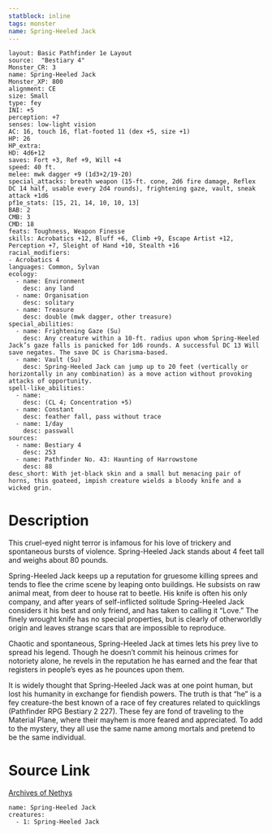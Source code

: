 ```yaml
---
statblock: inline
tags: monster
name: Spring-Heeled Jack
---
```

```statblock
layout: Basic Pathfinder 1e Layout
source:  "Bestiary 4"
Monster_CR: 3
name: Spring-Heeled Jack
Monster_XP: 800
alignment: CE
size: Small
type: fey
INI: +5
perception: +7
senses: low-light vision
AC: 16, touch 16, flat-footed 11 (dex +5, size +1)
HP: 26
HP_extra: 
HD: 4d6+12
saves: Fort +3, Ref +9, Will +4
speed: 40 ft.
melee: mwk dagger +9 (1d3+2/19-20)
special_attacks: breath weapon (15-ft. cone, 2d6 fire damage, Reflex DC 14 half, usable every 2d4 rounds), frightening gaze, vault, sneak attack +1d6
pf1e_stats: [15, 21, 14, 10, 10, 13]
BAB: 2
CMB: 3
CMD: 18
feats: Toughness, Weapon Finesse
skills: Acrobatics +12, Bluff +6, Climb +9, Escape Artist +12, Perception +7, Sleight of Hand +10, Stealth +16
racial_modifiers:
- Acrobatics 4
languages: Common, Sylvan
ecology:
  - name: Environment
    desc: any land
  - name: Organisation
    desc: solitary
  - name: Treasure
    desc: double (mwk dagger, other treasure)
special_abilities:
  - name: Frightening Gaze (Su)
    desc: Any creature within a 10-ft. radius upon whom Spring-Heeled Jack’s gaze falls is panicked for 1d6 rounds. A successful DC 13 Will save negates. The save DC is Charisma-based.
  - name: Vault (Su)
    desc: Spring-Heeled Jack can jump up to 20 feet (vertically or horizontally in any combination) as a move action without provoking attacks of opportunity.
spell-like_abilities:
  - name:
    desc: (CL 4; Concentration +5)
  - name: Constant
    desc: feather fall, pass without trace
  - name: 1/day
    desc: passwall
sources:
  - name: Bestiary 4
    desc: 253
  - name: Pathfinder No. 43: Haunting of Harrowstone
    desc: 88
desc_short: With jet-black skin and a small but menacing pair of horns, this goateed, impish creature wields a bloody knife and a wicked grin.
```
# Description
This cruel-eyed night terror is infamous for his love of trickery and spontaneous bursts of violence. Spring-Heeled Jack stands about 4 feet tall and weighs about 80 pounds.

Spring-Heeled Jack keeps up a reputation for gruesome killing sprees and tends to flee the crime scene by leaping onto buildings. He subsists on raw animal meat, from deer to house rat to beetle. His knife is often his only company, and after years of self-inflicted solitude Spring-Heeled Jack considers it his best and only friend, and has taken to calling it “Love.” The finely wrought knife has no special properties, but is clearly of otherworldly origin and leaves strange scars that are impossible to reproduce.

Chaotic and spontaneous, Spring-Heeled Jack at times lets his prey live to spread his legend. Though he doesn’t commit his heinous crimes for notoriety alone, he revels in the reputation he has earned and the fear that registers in people’s eyes as he pounces upon them.

It is widely thought that Spring-Heeled Jack was at one point human, but lost his humanity in exchange for fiendish powers. The truth is that “he” is a fey creature-the best known of a race of fey creatures related to quicklings (Pathfinder RPG Bestiary 2 227). These fey are fond of traveling to the Material Plane, where their mayhem is more feared and appreciated. To add to the mystery, they all use the same name among mortals and pretend to be the same individual.
# Source Link
[Archives of Nethys](https://aonprd.com/MonsterDisplay.aspx?ItemName=Spring-Heeled%20Jack)
```encounter-table
name: Spring-Heeled Jack
creatures:
  - 1: Spring-Heeled Jack
```
